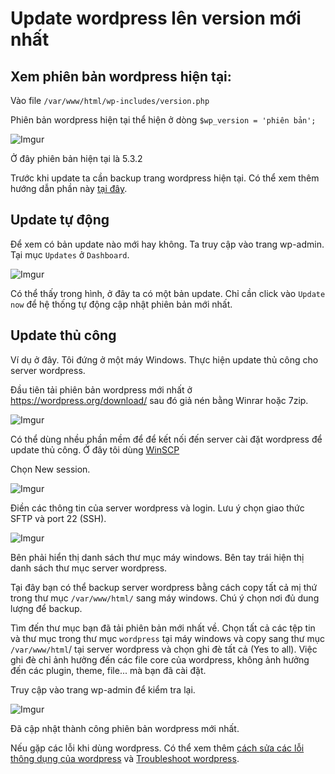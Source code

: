 # Update wordpress lên version mới nhất

## Xem phiên bản wordpress hiện tại:

Vào file `/var/www/html/wp-includes/version.php`

Phiên bản wordpress hiện tại thể hiện ở dòng `$wp_version = 'phiên bản';`

![Imgur](https://i.imgur.com/3t5wWPC.png)

Ở đây phiên bản hiện tại là 5.3.2

Trước khi update ta cần backup trang wordpress hiện tại. Có thể xem thêm hướng dẫn phần này [tại đây](https://wordpress.org/support/article/wordpress-backups/).

## Update tự động

Để xem có bản update nào mới hay không. Ta truy cập vào trang wp-admin. Tại mục `Updates` ở `Dashboard`. 

![Imgur](https://i.imgur.com/y48EBzL.png)

Có thể thấy trong hình, ở đây ta có một bản update. Chỉ cần click vào `Update now` để hệ thống tự động cập nhật phiên bản mới nhất. 

## Update thủ công

Ví dụ ở đây. Tôi đứng ở một máy Windows. Thực hiện update thủ công cho server wordpress.

Đầu tiên tải phiên bản wordpress mới nhất ở https://wordpress.org/download/ sau đó giả nén bằng Winrar hoặc 7zip.

![Imgur](https://i.imgur.com/VDOhzf4.png)

Có thể dùng nhều phần mềm để để kết nối đến server cài đặt wordpress để update thủ công. Ở đây tôi dùng [WinSCP](https://winscp.net/eng/download.php)

Chọn New session.

![Imgur](https://i.imgur.com/NbGkvu7.png)

Điền các thông tin của server wordpress và login. Lưu ý chọn giao thức SFTP và port 22 (SSH).

![Imgur](https://i.imgur.com/hzG79al.png)

Bên phải hiển thị danh sách thư mục máy windows. Bên tay trái hiện thị danh sách thư mục server wordpress. 

Tại đây bạn có thể backup server wordpress bằng cách copy tất cả mị thứ trong thư mục `/var/www/html/` sang máy windows. Chú ý chọn nơi đủ dung lượng để backup.

Tìm đến thư mục bạn đã tải phiên bản mới nhất về. Chọn tất cả các tệp tin và thư mục trong thư mục `wordpress` tại máy windows và copy sang thư mục `/var/www/html`/ tại server wordpress và chọn ghi đè tất cả (Yes to all). Việc ghi đè chỉ ảnh hưởng đến các file core của wordpress, không ảnh hưởng đến các plugin, theme, file... mà bạn đã cài đặt.

Truy cập vào trang wp-admin để kiểm tra lại.

![Imgur](https://i.imgur.com/xGpcDwx.png)

Đã cập nhật thành công phiên bản wordpress mới nhất.

Nếu gặp các lỗi khi dùng wordpress. Có thể xem thêm [cách sửa các lỗi thông dụng của wordpress](https://www.wpbeginner.com/common-wordpress-errors-and-how-to-fix-them/) và [Troubleshoot wordpress](https://www.wpbeginner.com/beginners-guide/beginners-guide-to-troubleshooting-wordpress-errors-step-by-step/).